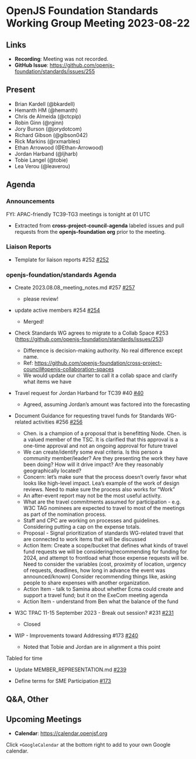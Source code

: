 # OpenJS Foundation Standards Working Group Meeting 2023-08-22

## Links

* **Recording**: Meeting was not recorded.
* **GitHub Issue**: https://github.com/openjs-foundation/standards/issues/255

## Present

* Brian Kardell (@bkardell)
* Hemanth HM (@hemanth)
* Chris de Almeida (@ctcpip)
* Robin Ginn (@rginn)
* Jory Burson (@jorydotcom)
* Richard Gibson (@gibson042)
* Rick Markins (@rxmarbles)
* Ethan Arrowood (@Ethan-Arrowood)
* Jordan Harband (@ljharb)
* Tobie Langel (@tobie)
* Lea Verou (@leaverou)

## Agenda

### Announcements

FYI: APAC-friendly TC39-TG3 meetings is tonight at 01 UTC

* Extracted from **cross-project-council-agenda** labeled issues and pull requests from the **openjs-foundation org** prior to the meeting.

### Liaison Reports

* Template for liaison reports #252 [#252](https://github.com/openjs-foundation/standards/issues/252)

### openjs-foundation/standards Agenda

* Create 2023.08.08_meeting_notes.md #257 [#257](https://github.com/openjs-foundation/standards/pull/257)
  - please review!

* update active members #254 [#254](https://github.com/openjs-foundation/standards/pull/254)
  - Merged!

* Check Standards WG agrees to migrate to a Collab Space #253 (https://github.com/openjs-foundation/standards/issues/253)
  - Difference is decision-making authority. No real difference except name. 
  - Ref: https://github.com/openjs-foundation/cross-project-council#openjs-collaboration-spaces
  - We would update our charter to call it a collab space and clarify what items we have 

* Travel request for Jordan Harband for TC39 #40 [#40](https://github.com/openjs-foundation/community-fund/pull/40)
  - Agreed, assuming Jordan’s amount was factored into the forecasting

* Document Guidance for requesting travel funds for Standards WG-related activities #256 [#256](https://github.com/openjs-foundation/standards/issues/256)
  - Chen. is a champion of a proposal that is benefitting Node. Chen. is a valued member of the TSC. It is clarified that this approval is a one-time approval and not an ongoing approval for future travel
  - We can create/identify some eval criteria. Is this person a community member/leader? Are they presenting the work they have been doing? How will it drive impact? Are they reasonably geographically located?
  - Concern: let’s make sure that the process doesn’t overly favor what looks like high-level impact. Lea’s example of the work of design reviews. Need to make sure the process also works for “Work”
  - An after-event report may not be the most useful activity.
  - What are the travel commitments assumed for participation - e.g. W3C TAG nominees are expected to travel to most of the meetings as part of the nomination process.
  - Staff and CPC are working on processes and guidelines. Considering putting a cap on the expense totals. 
  - Proposal - Signal prioritization of standards WG-related travel that are connected to work items that will be discussed
  - Action Item: Create a scope/bucket that defines what kinds of travel fund requests we will be considering/recommending for funding for 2024, and attempt to frontload what those expense requests will be. Need to consider the variables (cost, proximity of location, urgency of requests, deadlines, how long in advance the event was announced/known) Consider recommending things like, asking people to share expenses with another organization. 
  - Action Item - talk to Samina about whether Ecma could create and support a travel fund; but it on the ExeCom meeting agenda
  - Action Item - understand from Ben what the balance of the fund

* W3C TPAC 11-15 September 2023 - Break out session? #231 [#231](https://github.com/openjs-foundation/standards/issues/231)
  - Closed

* WIP - Improvements toward Addressing #173 [#240](https://github.com/openjs-foundation/standards/pull/240)
  - Noted that Tobie and Jordan are in alignment a this point

Tabled for time

* Update MEMBER_REPRESENTATION.md [#239](https://github.com/openjs-foundation/standards/pull/239)

* Define terms for SME Participation [#173](https://github.com/openjs-foundation/standards/issues/173)

## Q&A, Other

## Upcoming Meetings

* **Calendar**: <https://calendar.openjsf.org>

Click `+GoogleCalendar` at the bottom right to add to your own Google calendar.

